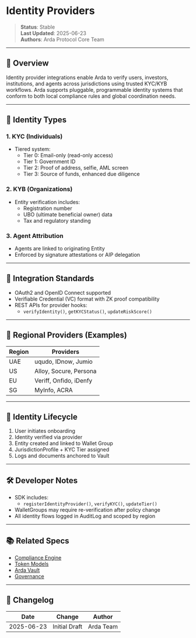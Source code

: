 # Identity Providers

> **Status**: Stable  
> **Last Updated**: 2025-06-23  
> **Authors**: Arda Protocol Core Team

---

## 🧭 Overview

Identity provider integrations enable Arda to verify users, investors, institutions, and agents across jurisdictions using trusted KYC/KYB workflows. Arda supports pluggable, programmable identity systems that conform to both local compliance rules and global coordination needs.

---

## 🔐 Identity Types

### 1. **KYC (Individuals)**
- Tiered system:
  - Tier 0: Email-only (read-only access)
  - Tier 1: Government ID
  - Tier 2: Proof of address, selfie, AML screen
  - Tier 3: Source of funds, enhanced due diligence

### 2. **KYB (Organizations)**
- Entity verification includes:
  - Registration number
  - UBO (ultimate beneficial owner) data
  - Tax and regulatory standing

### 3. **Agent Attribution**
- Agents are linked to originating Entity
- Enforced by signature attestations or AIP delegation

---

## 🧩 Integration Standards

- OAuth2 and OpenID Connect supported
- Verifiable Credential (VC) format with ZK proof compatibility
- REST APIs for provider hooks:
  - `verifyIdentity()`, `getKYCStatus()`, `updateRiskScore()`

---

## 🧱 Regional Providers (Examples)

| Region | Providers |
|--------|-----------|
| UAE    | uqudo, IDnow, Jumio |
| US     | Alloy, Socure, Persona |
| EU     | Veriff, Onfido, iDenfy |
| SG     | MyInfo, ACRA |

---

## 🔄 Identity Lifecycle

1. User initiates onboarding
2. Identity verified via provider
3. Entity created and linked to Wallet Group
4. JurisdictionProfile + KYC Tier assigned
5. Logs and documents anchored to Vault

---

## 🛠️ Developer Notes

- SDK includes:
  - `registerIdentityProvider()`, `verifyKYC()`, `updateTier()`
- WalletGroups may require re-verification after policy change
- All identity flows logged in AuditLog and scoped by region

---

## 📚 Related Specs

- [Compliance Engine](../protocol/compliance-engine.md)
- [Token Models](../protocol/token-models.md)
- [Arda Vault](../middleware/arda-vault.md)
- [Governance](../middleware/governance.md)

---

## 🧭 Changelog

| Date       | Change           | Author       |
|------------|------------------|--------------|
| 2025-06-23 | Initial Draft    | Arda Team    |
